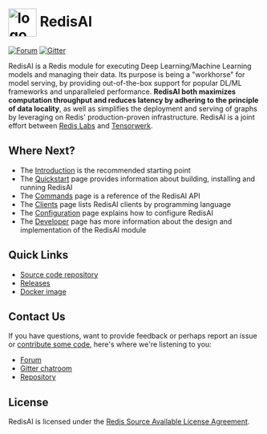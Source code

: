 # <img src="images/logo.svg" alt="logo" style="width: 2em; vertical-align: middle;"/> RedisAI
[![Forum](https://img.shields.io/badge/Forum-RedisAI-blue)](https://forum.redislabs.com/c/modules/redisai)
[![Gitter](https://badges.gitter.im/RedisLabs/RedisAI.svg)](https://gitter.im/RedisLabs/RedisAI?utm_source=badge&utm_medium=badge&utm_campaign=pr-badge)

RedisAI is a Redis module for executing Deep Learning/Machine Learning models and managing their data. Its purpose is being a "workhorse" for model serving, by providing out-of-the-box support for popular DL/ML frameworks and unparalleled performance. **RedisAI both maximizes computation throughput and reduces latency by adhering to the principle of data locality**, as well as simplifies the deployment and serving of graphs by leveraging on Redis' production-proven infrastructure.
RedisAI is a joint effort between [Redis Labs](https://www.redislabs.com) and [Tensorwerk](https://tensorwerk.com).

## Where Next?
  * The [Introduction](intro.md) is the recommended starting point
  * The [Quickstart](quickstart.md) page provides information about building, installing and running RedisAI
  * The [Commands](commands.md) page is a reference of the RedisAI API
  * The [Clients](clients.md) page lists RedisAI clients by programming language
  * The [Configuration](configuration.md) page explains how to configure RedisAI
  * The [Developer](developer.md) page has more information about the design and implementation of the RedisAI module

## Quick Links
  * [Source code repository](https://github.com/RedisAI/RedisAI)
  * [Releases](https://github.com/RedisAI/RedisAI/releases)
  * [Docker image](https://hub.docker.com/r/redisai/redisai/)

## Contact Us
If you have questions, want to provide feedback or perhaps report an issue or [contribute some code](contrib.md), here's where we're listening to you:

  * [Forum](https://forum.redislabs.com/c/modules/redisai)
  * [Gitter chatroom](https://gitter.im/RedisLabs/RedisAI)
  * [Repository](https://github.com/RedisAI/RedisAI/issues)

## License
RedisAI is licensed under the [Redis Source Available License Agreement](https://github.com/RedisAI/RedisAI/blob/master/LICENSE).
